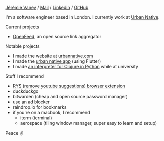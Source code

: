 
<p>
	<a href="/">Jérémie Vaney</a> <span>/</span>
	<a href="mailto:jeremievaney@gmail.com">Mail</a> <span>/</span>
	<a href="https://www.linkedin.com/in/jeremievaney">Linkedin</a> <span>/</span>
	<a href="https://github.com/jeremiev">GitHub</a>
</p>

I'm a software engineer based in London. I currently work at [Urban Native](https://urbannative.com).

Current projects
- [OpenFeed](https://openfeed.vercel.app), an open source link aggregator

Notable projects
- I made the website at [urbannative.com](https://urbannative.com)
- I made the [urban native app](https://apps.apple.com/app/urban-native/id6446085059) (using Flutter)
- I made [an interpreter for Clojure in Python](https://github.com/jeremiev/simba) while at university

Stuff I recommend
- [RYS (remove youtube suggestions) browser extension](https://addons.mozilla.org/en-GB/firefox/addon/remove-youtube-s-suggestions/)
- duckduckgo
- bitwarden (cheap and open source password manager)
- use an ad blocker
- raindrop.io for bookmarks
- if you're on a macbook, I recommend 
  - iterm (terminal)
  - aerospace (tiling window manager, super easy to learn and setup)

Peace ✌️
